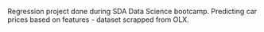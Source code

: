 Regression project done during SDA Data Science bootcamp.
Predicting car prices based on features - dataset scrapped from OLX.
